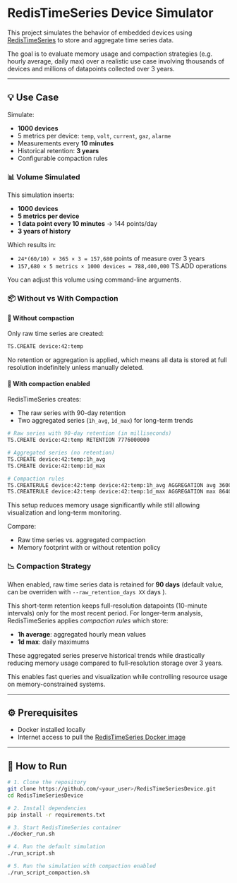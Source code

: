 # RedisTimeSeries Device Simulator

This project simulates the behavior of embedded devices using [RedisTimeSeries](https://redis.io/docs/latest/develop/data-types/timeseries/) to store and aggregate time series data.

The goal is to evaluate memory usage and compaction strategies (e.g. hourly average, daily max) over a realistic use case involving thousands of devices and millions of datapoints collected over 3 years.

---

## 💡 Use Case

Simulate:
- **1000 devices**
- 5 metrics per device: `temp`, `volt`, `current`, `gaz`, `alarme`
- Measurements every **10 minutes**
- Historical retention: **3 years**
- Configurable compaction rules 

### 📊 Volume Simulated

This simulation inserts:

- **1000 devices**
- **5 metrics per device**
- **1 data point every 10 minutes** → 144 points/day
- **3 years of history**

Which results in:

- `24*(60/10) × 365 × 3 = 157,680` points of measure over 3 years
- `157,680 × 5 metrics × 1000 devices = 788,400,000` TS.ADD operations


You can adjust this volume using command-line arguments.

### 📦 Without vs With Compaction

#### 🔹 Without compaction

Only raw time series are created:

```bash
TS.CREATE device:42:temp
```

No retention or aggregation is applied, which means all data is stored at full resolution indefinitely unless manually deleted.

#### 🔸 With compaction enabled

RedisTimeSeries creates:
- The raw series with 90-day retention
- Two aggregated series (`1h_avg`, `1d_max`) for long-term trends

```bash
# Raw series with 90-day retention (in milliseconds)
TS.CREATE device:42:temp RETENTION 7776000000

# Aggregated series (no retention)
TS.CREATE device:42:temp:1h_avg
TS.CREATE device:42:temp:1d_max

# Compaction rules
TS.CREATERULE device:42:temp device:42:temp:1h_avg AGGREGATION avg 3600000
TS.CREATERULE device:42:temp device:42:temp:1d_max AGGREGATION max 86400000
```

This setup reduces memory usage significantly while still allowing visualization and long-term monitoring.

Compare:
- Raw time series vs. aggregated compaction
- Memory footprint with or without retention policy

### 📉 Compaction Strategy

When enabled, raw time series data is retained for **90 days** (default value, can be overriden with `--raw_retention_days XX` days ).

This short-term retention keeps full-resolution datapoints (10-minute intervals) only for the most recent period. 
For longer-term analysis, RedisTimeSeries applies *compaction rules* which store:

- **1h average**: aggregated hourly mean values
- **1d max**: daily maximums

These aggregated series preserve historical trends while drastically reducing memory usage compared to full-resolution storage over 3 years.

This enables fast queries and visualization while controlling resource usage on memory-constrained systems.

---

## ⚙️ Prerequisites

- Docker installed locally
- Internet access to pull the [RedisTimeSeries Docker image](https://hub.docker.com/r/redislabs/redistimeseries)

---

## 🚀 How to Run

```bash
# 1. Clone the repository
git clone https://github.com/<your_user>/RedisTimeSeriesDevice.git
cd RedisTimeSeriesDevice

# 2. Install dependencies
pip install -r requirements.txt

# 3. Start RedisTimeSeries container
./docker_run.sh

# 4. Run the default simulation
./run_script.sh

# 5. Run the simulation with compaction enabled
./run_script_compaction.sh
```
